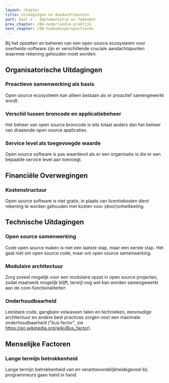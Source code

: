 ```yaml
---
layout: chapter
title: Uitdagingen en Aandachtspunten
part: Deel V - Implementatie en Toekomst
prev_chapter: /06-nederlandse-praktijk
next_chapter: /08-toekomstperspectieven
---
```


Bij het opzetten en beheren van een open source ecosysteem voor overheids-software zijn er verschillende cruciale aandachtspunten waarmee rekening gehouden moet worden:

## Organisatorische Uitdagingen

### Proactieve samenwerking als basis
Open source ecosysteem kan alleen bestaan als er proactief samengewerkt wordt.

### Verschil tussen broncode en applicatiebeheer
Het beheer van open source broncode is iets totaal anders dan het beheer van draaiende open source applicaties.

### Service level als toegevoegde waarde
Open source software is pas waardevol als er een organisatie is die er een bepaalde service level aan toevoegt.

## Financiële Overwegingen

### Kostenstructuur
Open source software is niet gratis; in plaats van licentiekosten dient rekening te worden gehouden met kosten voor (door)ontwikkeling.

## Technische Uitdagingen

### Open source samenwerking
Code open source maken is niet een laatste stap, maar een eerste stap. Het gaat niet om open source code, maar om open source samenwerking.

### Modulaire architectuur
Zorg zoveel mogelijk voor een modulaire opzet in open source projecten, zodat maatwerk mogelijk blijft, terwijl nog wel kan worden samengewerkt aan de core-functionaliteiten

### Onderhoudbaarheid
Leesbare code, gangbare volwassen talen en technieken, eenvoudige architectuur en andere best practices zorgen voor een maximale onderhoudbaarheid ("bus factor", zie https://en.wikipedia.org/wiki/Bus_factor).

## Menselijke Factoren

### Lange termijn betrokkenheid
Lange termijn betrokkenheid van en verantwoordelijkheidsgevoel bij programmeurs gaan hand in hand.